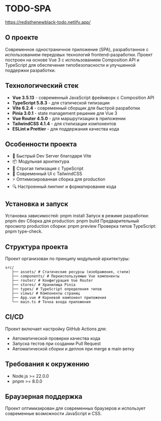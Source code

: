 # TODO-SPA

https://redisthenewblack-todo.netlify.app/

## О проекте
Современное одностраничное приложение (SPA), разработанное с использованием передовых технологий frontend-разработки. Проект построен на основе Vue 3 с использованием Composition API и TypeScript для обеспечения типобезопасности и улучшенной поддержки разработки.

## Технологический стек
- **Vue 3.5.13** - современный JavaScript фреймворк с Composition API
- **TypeScript 5.8.3** - для статической типизации
- **Vite 6.2.4** - современный сборщик для быстрой разработки
- **Pinia 3.0.1** - state management решение для Vue 3
- **Vue Router 4.5.0** - для маршрутизации в приложении
- **TailwindCSS 4.1.4** - для стилизации компонентов
- **ESLint и Prettier** - для поддержания качества кода

## Особенности проекта
- 🚀 Быстрый Dev Server благодаря Vite
- 📦 Модульная архитектура
- 💪 Строгая типизация с TypeScript
- 🎨 Современный UI с TailwindCSS
- ⚡ Оптимизированная сборка для production
- 🔍 Настроенный линтинг и форматирование кода

## Установка и запуск
Установка зависимостей: pnpm install
Запуск в режиме разработки: pnpm dev
Сборка для production: pnpm build
Предварительный просмотр production сборки: pnpm preview
Проверка типов TypeScript: pnpm type-check.

## Структура проекта
Проект организован по принципу модульной архитектуры:
```
src/ 
   ├── assets/ # Статические ресурсы (изображения, стили) 
   ├── components/ # Переиспользуемые Vue компоненты 
   ├── router/ # Конфигурация Vue Router 
   ├── stores/ # Хранилища Pinia 
   ├── types/ # TypeScript определения типов 
   ├── views/ # Компоненты страниц 
   ├── App.vue # Корневой компонент приложения 
   └── main.ts # Точка входа приложения
```

## CI/CD
Проект включает настройку GitHub Actions для:
- Автоматической проверки качества кода
- Запуска тестов при создании Pull Request
- Автоматической сборки и деплоя при merge в main ветку

## Требования к окружению
- Node.js >= 22.0.0
- pnpm >= 8.0.0

## Браузерная поддержка
Проект оптимизирован для современных браузеров и использует современные возможности JavaScript и CSS.
